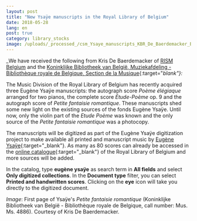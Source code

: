 ```yaml
---
layout: post
title: "New Ysaÿe manuscripts in the Royal Library of Belgium"
date: 2018-05-28
lang: en
post: true
category: library_stocks
image: /uploads/_processed_/csm_Ysaye_manuscripts_KBR_De_Baerdemacker_Belgium_b5759773e2.jpg
---
```



_We have received the following from Kris De Baerdemacker of [RISM Belgium](/workgroups/belgium-rism-belgium.html "Opens internal link in current window") and the [Koninklijke Bibliotheek van België, Muziekafdeling - Bibliothèque royale de Belgique, Section de la Musique](http://www.kbr.be){:target="_blank"}:_

The Music Division of the Royal Library of Belgium has recently acquired three Eugène Ysaÿe manuscripts: the autograph score _Poème élégiaque_ arranged for two pianos, the complete score _Étude-Poème_ op. 9 and the autograph score of _Petite fantaisie romantique_. These manuscripts shed some new light on the existing sources of the fonds Eugène Ysaÿe. Until now, only the violin part of the _Etude Poème_ was known and the only source of the _Petite fantaisie romantique_ was a photocopy.

The manuscripts will be digitized as part of the Eugène Ysaÿe digitization project to make available all printed and manuscript music by [Eugène Ysaÿe](https://opac.rism.info/search?View=rism&author=Eugene+Ysaye&Language=en){:target="_blank"}. As many as 80 scores can already be accessed in the [online catalogue](http://opac.kbr.be/?lang=EN){:target="_blank"} of the Royal Library of Belgium and more sources will be added.

In the catalog, type **eugène ysaÿe** as search term in **All fields** and select **Only digitized collections**. In the **Document type** filter, you can select **Printed and handwritten scores**. Clicking on the **eye** icon will take you directly to the digitized document.

_Image_: First page of Ysaÿe's _Petite fantaisie romantique_ (Koninklijke Bibliotheek van België - Bibliothèque royale de Belgique, call number: Mus. Ms. 4886). Courtesy of Kris De Baerdemacker.





<script type="text/javascript">var switchTo5x=true;</script><script type="text/javascript" src="http://w.sharethis.com/button/buttons.js"></script><script type="text/javascript">stLight.options({publisher: "9b601438-1ce1-49d8-bfd7-9cff5df54c17", doNotHash: false, doNotCopy: false, hashAddressBar: false});</script>